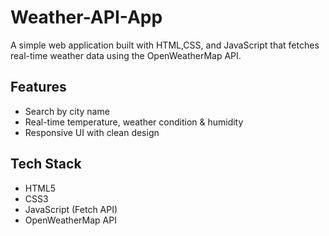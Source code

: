 # Weather-API-App

A simple web application built with HTML,CSS, and JavaScript that fetches real-time weather data using the OpenWeatherMap API.

## Features

- Search by city name
- Real-time temperature, weather condition & humidity
- Responsive UI with clean design

## Tech Stack

- HTML5
- CSS3
- JavaScript (Fetch API)
- OpenWeatherMap API
